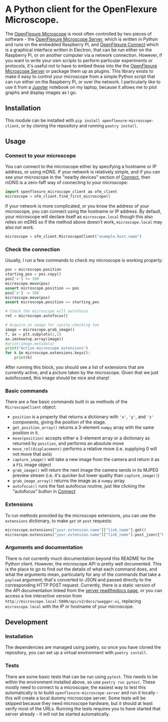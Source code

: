 # A Python client for the OpenFlexure Microscope.  

The [OpenFlexure Microscope] is most often controlled by two pieces of software - the [OpenFlexure Microscope Server], which is written in Python and runs on the embedded Raspberry Pi, and [OpenFlexure Connect][Connect] which is a graphical interface written in Electron, that can be run either on the Raspberry Pi, or on another computer via a network connection.  However, if you want to write your own scripts to perform particular experiments or protocols, it's useful not to have to embed these into the the [OpenFlexure Microscope Server] or package them up as plugins.  This library exists to make it easy to control your microscope from a simple Python script that can run either on the Raspberry Pi, or over the network.  I particularly like to use it from a [Jupyter] notebook on my laptop, because it allows me to plot graphs and display images as I go.

## Installation

This module can be installed with ``pip install openflexure-microscope-client``, or by cloning the repository and running ``poetry install``.

## Usage

### Connect to your microscope
You can connect to the microscope either by specifying a hostname or IP address, or using mDNS.  If your network is relatively simple, and if you can see your microscope in the "nearby devices" section of [Connect], then mDNS is a zero-faff way of connecting to your microscope:
```python
import openflexure_microscope_client as ofm_client
microscope = ofm_client.find_first_microscope()
```
If your network is more complicated, or you know the address of your microscope, you can connect using the hostname or IP address.  By default, your microscope will declare itself as ``microscope.local`` though this also relies on mDNS so if the method above doesn't work, ``microscope.local`` may also not work.  
```python
microscope = ofm_client.MicroscopeClient("example.host.name")
```

### Check the connection
Usually, I run a few commands to check my microscope is working properly:
```python
pos = microscope.position
starting_pos = pos.copy()
pos['x'] += 100
microscope.move(pos)
assert microscope.position == pos
pos['x'] -= 100
microscope.move(pos)
assert microscope.position == starting_pos

# Check the microscope will autofocus
ret = microscope.autofocus()

# Acquire an image for sanity-checking too
image = microscope.grab_image()
f, ax = plt.subplots(1,1)
ax.imshow(np.array(image))
#print(image.metadata)
print("Active microscope extensions")
for k in microscope.extensions.keys():
    print(k)
```
After running this block, you should see a list of extensions that are currently active, and a picture taken by the microscope.  Given that we just autofocused, this image should be nice and sharp!

### Basic commands
There are a few basic commands built in as methods of the ``MicroscopeClient`` object:
  * ``position`` is a property that returns a dictionary with ``'x'``, ``'y'``, and ``'z'`` components, giving the position of the stage.
  * ``get_position_array()`` returns a 3-element ``numpy`` array with the same position in it.
  * ``move(position)`` accepts either a 3-element array or a dictionary as returned by ``position``, and performs an absolute move
  * ``move_rel(displacement)`` performs a relative move (i.e. supplying 0 will not move that axis)
  * ``capture_image()`` will take a new image from the camera and return it as a ``PIL`` image object
  * ``grab_image()`` will return the next image the camera sends in its MJPEG preview stream (i.e. it's quicker but lower quality than ``capture_image()``)
  * ``grab_image_array()`` returns the image as a ``numpy`` array.
  * ``autofocus()`` runs the fast autofocus routine, just like clicking the "autofocus" button in [Connect]

### Extensions
To run methods provided by the microscope extensions, you can use the ``extensions`` dictionary, to make ``get`` or ``post`` requests:
```python
microscope.extensions["your.extension.name"]["link_name"].get()
microscope.extensions["your.extension.name"]["link_name"].post_json({"key":"value"})
```

### Arguments and documentation
There is not currently much documentation beyond this README for the Python client.  However, the microscope API is pretty well documented.  This is the place to go to find out the details of what each command does, and what the arguments mean, particularly for any of the commands that take a `payload` argument; that's converted to JSON and passed directly to the corresponding HTTP POST request.  Currently, there is a static version of the API documentation linked from the [server readthedocs page], or you can access a live interactive version from `http://microscope.local:5000/api/v2/docs/swagger-ui`, replacing `microscope.local` with the IP or hostname of your microscope.

[server readthedocs page]: https://openflexure-microscope-software.readthedocs.io/en/master/api.html


## Development
### Installation
The dependencies are managed using poetry, so once you have cloned the repository, you can set up a virtual environment with ``poetry install``.

### Tests
There are some basic tests that can be run using ``pytest``.  This needs to be within the environment installed above, so use ``poetry run pytest``.  These mostly need to connect to a microscope; the easiest way to test this automatically is to build ``openflexure-microscope-server`` and run it locally - this will create a local dummy microscope server.  Some tests will be skipped because they need microscope hardware, but it should at least verify most of the URLs.  Running the tests requires you to have started that server already - it will not be started automatically.

[OpenFlexure Microscope]: https://openflexure.org/projects/microscope/
[Connect]: https://gitlab.com/openflexure/openflexure-connect
[OpenFlexure Microscope Server]: https://gitlab.com/openflexure/openflexure-microscope-server/
[Jupyter]: https://jupyter.org/